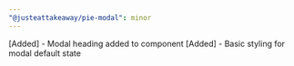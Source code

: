 ```yaml
---
"@justeattakeaway/pie-modal": minor
---
```


[Added] - Modal heading added to component
[Added] - Basic styling for modal default state
